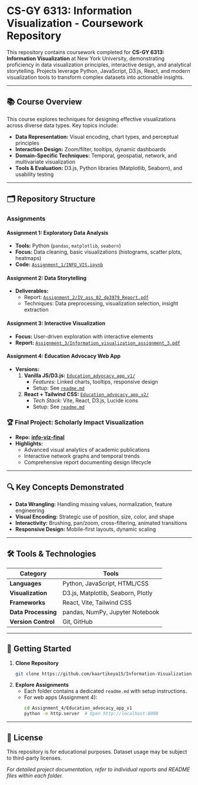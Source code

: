 # CS-GY 6313: Information Visualization - Coursework Repository

This repository contains coursework completed for **CS-GY 6313: Information Visualization** at New York University, demonstrating proficiency in data visualization principles, interactive design, and analytical storytelling. Projects leverage Python, JavaScript, D3.js, React, and modern visualization tools to transform complex datasets into actionable insights.

---

## 📚 Course Overview  
This course explores techniques for designing effective visualizations across diverse data types. Key topics include:  
- **Data Representation:** Visual encoding, chart types, and perceptual principles  
- **Interaction Design:** Zoom/filter, tooltips, dynamic dashboards  
- **Domain-Specific Techniques:** Temporal, geospatial, network, and multivariate visualization  
- **Tools & Evaluation:** D3.js, Python libraries (Matplotlib, Seaborn), and usability testing  

---

## 🗂 Repository Structure  
### Assignments  
#### **Assignment 1: Exploratory Data Analysis**  
- **Tools:** Python (`pandas`, `matplotlib`, `seaborn`)  
- **Focus:** Data cleaning, basic visualizations (histograms, scatter plots, heatmaps)  
- **Code:** [`Assignment_1/INFO_VIS.ipynb`](Assignment_1/INFO_VIS.ipynb)  

#### **Assignment 2: Data Storytelling**  
- **Deliverables:**  
  - Report: [`Assignment_2/IV_ass_02_dp3979_Report.pdf`](Assignment_2/IV_ass_02_dp3979_Report.pdf)  
  - Techniques: Data preprocessing, visualization selection, insight extraction  

#### **Assignment 3: Interactive Visualization**  
- **Focus:** User-driven exploration with interactive elements  
- **Report:** [`Assignment_3/Information_visualization_assignment_3.pdf`](Assignment_3/Information_visualization_assignment_3.pdf)  

#### **Assignment 4: Education Advocacy Web App**  
- **Versions:**  
  1. **Vanilla JS/D3.js:** [`Education_advocacy_app_v1/`](Assignment_4/Education_advocacy_app_v1/)  
     - *Features:* Linked charts, tooltips, responsive design  
     - Setup: See [`readme.md`](Assignment_4/Education_advocacy_app_v1/readme.md)  
  2. **React + Tailwind CSS:** [`Education_advocacy_app_v2/`](Assignment_4/submission_iv_04/Education_advocacy_app_v2/)  
     - *Tech Stack:* Vite, React, D3.js, Lucide icons  
     - Setup: See [`readme.md`](Assignment_4/submission_iv_04/Education_advocacy_app_v2/readme.md)  

### 🏆 Final Project: Scholarly Impact Visualization  
- **Repo:** [**info-viz-final**](https://github.com/kaartikeya15/info-viz-final)  
- **Highlights:**  
  - Advanced visual analytics of academic publications  
  - Interactive network graphs and temporal trends  
  - Comprehensive report documenting design lifecycle  

---

## 🔍 Key Concepts Demonstrated  
- **Data Wrangling:** Handling missing values, normalization, feature engineering  
- **Visual Encoding:** Strategic use of position, size, color, and shape  
- **Interactivity:** Brushing, pan/zoom, cross-filtering, animated transitions  
- **Responsive Design:** Mobile-first layouts, dynamic scaling  

---

## 🛠 Tools & Technologies  
| Category              | Tools                                                                 |
|-----------------------|-----------------------------------------------------------------------|
| **Languages**         | Python, JavaScript, HTML/CSS                                         |
| **Visualization**     | D3.js, Matplotlib, Seaborn, Plotly                                   |
| **Frameworks**        | React, Vite, Tailwind CSS                                            |
| **Data Processing**   | pandas, NumPy, Jupyter Notebook                                      |
| **Version Control**   | Git, GitHub                                                          |

---

## 🚀 Getting Started  
1. **Clone Repository**  
   ```bash
   git clone https://github.com/kaartikeya15/Information-Visualization.git
   ```
2. **Explore Assignments**  
   - Each folder contains a dedicated `readme.md` with setup instructions.  
   - For web apps (Assignment 4):  
     ```bash
     cd Assignment_4/Education_advocacy_app_v1
     python -m http.server  # Open http://localhost:8000
     ```

---

## 📄 License  
This repository is for educational purposes. Dataset usage may be subject to third-party licenses.  

*For detailed project documentation, refer to individual reports and README files within each folder.*
